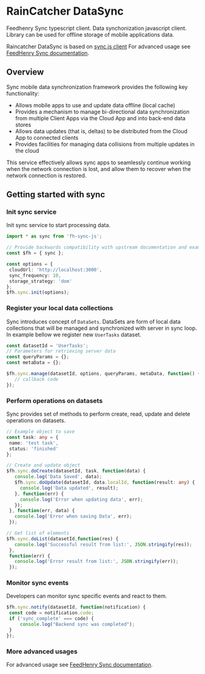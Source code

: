 # RainCatcher DataSync

Feedhenry Sync typescript client.
Data synchonization javascript client. Library can be used for offline storage of mobile applications data.

Raincatcher DataSync is based on [sync.js client](https://github.com/feedhenry/fh-sync-js)
For advanced usage see [FeedHenry Sync documentation](https://github.com/feedhenry/fh-sync/tree/master/docs).

## Overview

Sync mobile data synchronization framework provides the following key functionality:

- Allows mobile apps to use and update data offline (local cache)
- Provides a mechanism to manage bi-directional data synchronization from multiple Client Apps via the Cloud App and into back-end data stores
- Allows data updates (that is, deltas) to be distributed from the Cloud App to connected clients
- Provides facilities for managing data collisions from multiple updates in the cloud

This service effectively allows sync apps to seamlessly continue working when the network connection is lost, and allow them to recover when the network connection is restored.

## Getting started with sync

### Init sync service

Init sync service to start processing data.

 ```typescript
import * as sync from 'fh-sync-js';

// Provide backwards compatibility with upstream documentation and examples
const $fh = { sync };

const options = {
  cloudUrl: 'http://localhost:3000',
  sync_frequency: 10,
  storage_strategy: 'dom'
};
$fh.sync.init(options);
```

### Register your local data collections

Sync introduces concept of `DataSets`. DataSets are form of local data collections
that will be managed and synchronized with server in sync loop.
In example bellow we register new `UserTasks` dataset.

 ```typescript
const datasetId = 'UserTasks';
// Parameters for retrieving server data
const queryParams = {};
const metaData = {};

$fh.sync.manage(datasetId, options, queryParams, metaData, function() {
    // callback code
});
```

### Perform operations on datasets

Sync provides set of methods to perform create, read, update and delete operations on datasets.

 ```typescript
// Example object to save
const task: any = {
  name: 'test task',
  status: 'finished'
};

// Create and update object
$fh.sync.doCreate(datasetId, task, function(data) {
    console.log('Data Saved', data);
    $fh.sync.doUpdate(datasetId, data.localId, function(result: any) {
      console.log('Data updated', result);
    }, function(err) {
      console.log('Error when updating data', err);
    });
  }, function(err, data) {
    console.log('Error when saving Data', err);
  });

// Get list of elements
$fh.sync.doList(datasetId,function(res) {
    console.log('Successful result from list:', JSON.stringify(res));
  },
  function(err) {
    console.log('Error result from list:', JSON.stringify(err));
  });
```

### Monitor sync events

Developers can monitor sync specific events and react to them.

 ```typescript
$fh.sync.notify(datasetId, function(notification) {
  const code = notification.code;
  if ('sync_complete' === code) {
      console.log("Backend sync was completed");
  }
});
```

### More advanced usages

For advanced usage see [FeedHenry Sync documentation](https://github.com/feedhenry/fh-sync/tree/master/docs).
